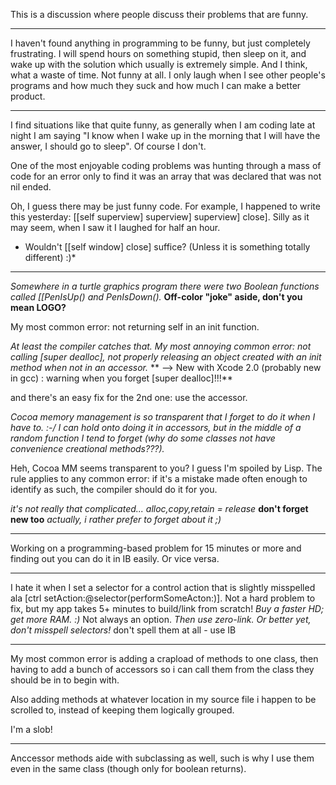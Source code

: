 

This is a discussion where people discuss their problems that are funny.

----

I haven't found anything in programming to be funny, but just completely frustrating. I will spend hours on something stupid, then sleep on it, and wake up with the solution which usually is extremely simple. And I think, what a waste of time. Not funny at all. I only laugh when I see other people's programs and how much they suck and how much I can make a better product.

----

I find situations like that quite funny, as generally when I am coding late at night I am saying "I know when I wake up in the morning that I will have the answer, I should go to sleep". Of course I don't.

One of the most enjoyable coding problems was hunting through a mass of code for an error only to find it was an array that was declared that was not nil ended.

Oh, I guess there may be just funny code. For example, I happened to write this yesterday: [[self superview] superview] superview] close]. Silly as it may seem, when I saw it I laughed for half an hour.

* Wouldn't [[self window] close] suffice? (Unless it is something totally different) :)*

----

*Somewhere in a turtle graphics program there were two Boolean functions called [[PenIsUp() and PenIsDown().*  **Off-color "joke" aside, don't you mean LOGO?**

My most common error: not returning self in an init function.

*At least the compiler catches that.  My most annoying common error: not calling [super dealloc], not properly releasing an object created with an init method when not in an accessor.*
** --> New with Xcode 2.0 (probably new in gcc) : warning when you forget [super dealloc]!!!**

and there's an easy fix for the 2nd one: use the accessor.

*Cocoa memory management is so transparent that I forget to do it when I have to. :-/  I can hold onto doing it in accessors, but in the middle of a random function I tend to forget (why do some classes not have convenience creational methods???).*

Heh, Cocoa MM seems transparent to you?  I guess I'm spoiled by Lisp.  The rule applies to any common error: if it's a mistake made often enough to identify as such, the compiler should do it for you.

*it's not really that complicated... alloc,copy,retain = release*  **don't forget new too** *actually, i rather prefer to forget about it ;)*

----
Working on a programming-based problem for 15 minutes or more and finding out you can do it in IB easily. Or vice versa.

----
I hate it when I set a selector for a control action that is slightly misspelled ala     [ctrl setAction:@selector(performSomeActon:)]. Not a hard problem to fix, but my app takes 5+ minutes to build/link from scratch! *Buy a faster HD; get more RAM. :)* Not always an option. *Then use zero-link. Or better yet, don't misspell selectors!* don't spell them at all - use IB

----

My most common error is adding a crapload of methods to one class, then having to add a bunch of accessors so i can call them from the class they should be in to begin with.

Also adding methods at whatever location in my source file i happen to be scrolled to, instead of keeping them logically grouped.

I'm a slob!

----

Anccessor methods aide with subclassing as well, such is why I use them even in the same class (though only for boolean returns).
